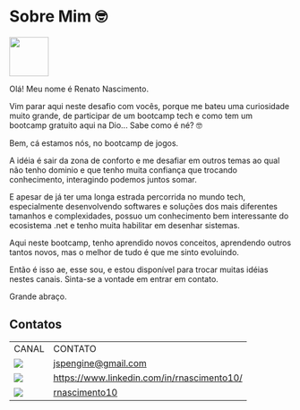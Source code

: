 # Sobre Mim 🤓

[<img src="https://avatars.githubusercontent.com/u/33658763?v=4" width=70px height=70px>](https://github.com/booletec)


Olá! Meu nome é Renato Nascimento. 

Vim parar aqui neste desafio com vocês, porque me bateu uma curiosidade muito grande, de participar de um bootcamp tech e como tem um bootcamp gratuito aqui na Dio... Sabe como é né? 🤓

Bem, cá estamos nós, no bootcamp de jogos. 

A idéia é sair da zona de conforto e me desafiar em outros temas ao qual não tenho dominio e que tenho muita confiança que trocando conhecimento, interagindo podemos juntos somar. 

E apesar de já ter uma longa estrada percorrida no mundo tech, especialmente desenvolvendo softwares e soluções dos mais diferentes tamanhos e complexidades, possuo um conhecimento bem interessante do ecosistema .net e tenho muita habilitar em desenhar sistemas.

Aqui neste bootcamp, tenho aprendido novos conceitos, aprendendo outros tantos novos, mas o melhor de tudo é que me sinto evoluindo.

Então é isso ae, esse sou, e estou disponível para trocar muitas idéias nestes canais. Sinta-se a vontade em entrar em contato.

Grande abraço.

## Contatos

<table>
<tr>
    <td>
        CANAL
    </td>
    <td>
        CONTATO
    </td>
</tr>
<tr>
    <td>
        <img src="https://img.shields.io/badge/Gmail-D14836?style=for-the-badge&logo=gmail&logoColor=white">
    </td>
    <td>
        <a href="mailto:jspengine@gmail.com">jspengine@gmail.com</a>
    </td>
</tr>
<tr>
    <td>
            <img src="https://img.shields.io/badge/linkedin-%230077B5.svg?style=for-the-badge&logo=linkedin&logoColor=white">
    </td>
   <td>
        <a href="https://www.linkedin.com/in/rnascimento10">
        https://www.linkedin.com/in/rnascimento10/
        </a>
   </td>
</tr>

<tr>
    <td>
            <img src="https://img.shields.io/badge/git-%23F05033.svg?style=for-the-badge&logo=git&logoColor=white">
    </td>
   <td>
        <a href="https://github.com/booletec">
        rnascimento10
        </a>
   </td>
</tr>
</table>


 